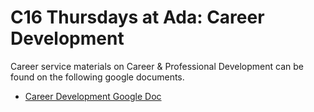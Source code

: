 # C16 Thursdays at Ada: Career Development

Career service materials on Career & Professional Development can be found on the following google documents.

- [Career Development Google Doc](https://docs.google.com/document/d/1sSWiIklhWXN7WUFukWUO2PUYoN19ontkxDa9Z8tdKqE/edit)
